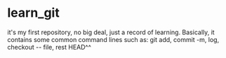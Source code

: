learn_git
=========

it's my first repository, no big deal, just a record of learning. 
Basically, it contains some common command lines such as: git add, commit -m, log, checkout -- file, rest HEAD^^
